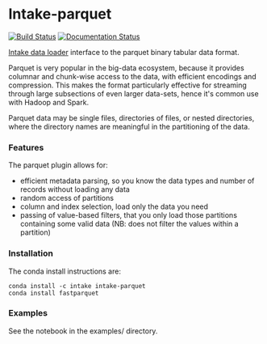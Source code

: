 # Intake-parquet

[![Build Status](https://travis-ci.org/ContinuumIO/intake-parquet.svg?branch=master)](https://travis-ci.org/ContinuumIO/intake-parquet)
[![Documentation Status](https://readthedocs.org/projects/intake-parquet/badge/?version=latest)](http://intake-parquet.readthedocs.io/en/latest/?badge=latest)

[Intake data loader](https://github.com/ContinuumIO/intake/) interface to the parquet binary tabular data format.

Parquet is very popular in the big-data ecosystem, because it provides columnar
and chunk-wise access to the data, with efficient encodings and compression. This makes
the format particularly effective for streaming through large subsections of even
larger data-sets, hence it's common use with Hadoop and Spark.

Parquet data may be single files, directories of files, or nested directories, where
the directory names are meaningful in the partitioning of the data.

### Features

The parquet plugin allows for:

- efficient metadata parsing, so you know the data types and number of records without
  loading any data
- random access of partitions
- column and index selection, load only the data you need
- passing of value-based filters, that you only load those partitions containing some
  valid data (NB: does not filter the values within a partition)

### Installation

The conda install instructions are:

```
conda install -c intake intake-parquet
conda install fastparquet
```

### Examples

See the notebook in the examples/ directory.
